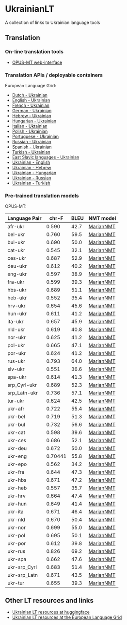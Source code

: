 # UkrainianLT
A collection of links to Ukrainian language tools

## Translation

### On-line translation tools

* [OPUS-MT web-interface](https://translate.ling.helsinki.fi/ui/ukrainian)


### Translation APIs / deployable containers

European Language Grid:

* [Dutch - Ukrainian](https://live.european-language-grid.eu/catalogue/tool-service/18045)
* [English - Ukrainian](https://live.european-language-grid.eu/catalogue/tool-service/18040)
* [French - Ukrainian](https://live.european-language-grid.eu/catalogue/tool-service/18041)
* [German - Ukrainian](https://live.european-language-grid.eu/catalogue/tool-service/18039)
* [Hebrew - Ukrainian](https://live.european-language-grid.eu/catalogue/tool-service/18042)
* [Hungarian - Ukrainian](https://live.european-language-grid.eu/catalogue/tool-service/18043)
* [Italian - Uktainian](https://live.european-language-grid.eu/catalogue/tool-service/18044)
* [Polish - Ukrainian](https://live.european-language-grid.eu/catalogue/tool-service/18046)
* [Portuguese - Ukrainian](https://live.european-language-grid.eu/catalogue/tool-service/18047)
* [Russian - Ukrainian](https://live.european-language-grid.eu/catalogue/tool-service/18048)
* [Spanish - Ukrainian](https://live.european-language-grid.eu/catalogue/tool-service/18049)
* [Turkish - Ukrainian](https://live.european-language-grid.eu/catalogue/tool-service/18050)
* [East Slavic languages - Ukrainian](https://live.european-language-grid.eu/catalogue/tool-service/9257)
* [Ukrainian - English](https://live.european-language-grid.eu/catalogue/tool-service/9216)
* [Ukrainian - Hebrew](https://live.european-language-grid.eu/catalogue/tool-service/18051)
* [Ukrainian - Hungarian](https://live.european-language-grid.eu/catalogue/tool-service/18052)
* [Ukrainian - Russian](https://live.european-language-grid.eu/catalogue/tool-service/18053)
* [Ukrainian - Turkish](https://live.european-language-grid.eu/catalogue/tool-service/18054)



### Pre-trained translation models

OPUS-MT:

| Language Pair | chr-F         | BLEU          | NMT model |
|---------------|---------------|---------------|-----------|
| afr-ukr	|	0.590	|	42.7	|	[MarianNMT](https://object.pouta.csc.fi/Tatoeba-MT-models/gmw-zle/opus1m-2021-02-19.zip) |
| bel-ukr	|	0.760	|	59.5	|	[MarianNMT](https://object.pouta.csc.fi/Tatoeba-MT-models/bel+rus+ukr-bel+rus+ukr/opus-2020-06-16.zip) |
| bul-ukr	|	0.690	|	50.0	|	[MarianNMT](https://object.pouta.csc.fi/Tatoeba-MT-models/sla-sla/opus-2020-07-21.zip) |
| cat-ukr	|	0.545	|	32.1	|	[MarianNMT](https://object.pouta.csc.fi/Tatoeba-MT-models/roa-zle/opus1m-2021-02-18.zip) |
| ces-ukr	|	0.687	|	52.9	|	[MarianNMT](https://object.pouta.csc.fi/Tatoeba-MT-models/sla-sla/opus-2020-07-27.zip) |
| deu-ukr	|	0.612	|	40.2	|	[MarianNMT](https://object.pouta.csc.fi/Tatoeba-MT-models/deu-ukr/opus-2021-02-18.zip) |
| eng-ukr	|	0.597	|	38.9	|	[MarianNMT](https://object.pouta.csc.fi/Tatoeba-MT-models/eng-ukr/opus+bt-2021-04-14.zip) |
| fra-ukr	|	0.599	|	39.3	|	[MarianNMT](https://object.pouta.csc.fi/Tatoeba-MT-models/fra-ukr/opus-2021-02-18.zip) |
| hbs-ukr	|	0.689	|	51.1	|	[MarianNMT](https://object.pouta.csc.fi/Tatoeba-MT-models/sla-sla/opus-2020-10-04.zip) |
| heb-ukr	|	0.552	|	35.4	|	[MarianNMT](https://object.pouta.csc.fi/Tatoeba-MT-models/heb-ukr/opus-2021-02-19.zip) |
| hrv-ukr	|	0.654	|	45.6	|	[MarianNMT](https://object.pouta.csc.fi/Tatoeba-MT-models/sla-sla/opus-2021-02-18.zip) |
| hun-ukr	|	0.611	|	41.2	|	[MarianNMT](https://object.pouta.csc.fi/Tatoeba-MT-models/hun-ukr/opus-2021-02-19.zip) |
| ita-ukr	|	0.657	|	45.9	|	[MarianNMT](https://object.pouta.csc.fi/Tatoeba-MT-models/ita-ukr/opus-2021-02-19.zip) |
| nld-ukr	|	0.619	|	40.8	|	[MarianNMT](https://object.pouta.csc.fi/Tatoeba-MT-models/nld-ukr/opus-2021-02-18.zip) |
| nor-ukr	|	0.625	|	41.2	|	[MarianNMT](https://object.pouta.csc.fi/Tatoeba-MT-models/nor-ukr/opus-2021-02-23.zip) |
| pol-ukr	|	0.665	|	47.1	|	[MarianNMT](https://object.pouta.csc.fi/Tatoeba-MT-models/pol-ukr/opus-2021-02-18.zip) |
| por-ukr	|	0.624	|	41.2	|	[MarianNMT](https://object.pouta.csc.fi/Tatoeba-MT-models/por-ukr/opus-2021-02-23.zip) |
| rus-ukr	|	0.793	|	64.0	|	[MarianNMT](https://object.pouta.csc.fi/Tatoeba-MT-models/rus-ukr/opus-2021-02-19.zip) |
| slv-ukr	|	0.551	|	36.6	|	[MarianNMT](https://object.pouta.csc.fi/Tatoeba-MT-models/sla-sla/opus-2020-09-26.zip) |
| spa-ukr	|	0.614	|	41.3	|	[MarianNMT](https://object.pouta.csc.fi/Tatoeba-MT-models/spa-ukr/opus-2021-02-18.zip) |
| srp_Cyrl-ukr	|	0.689	|	52.3	|	[MarianNMT](https://object.pouta.csc.fi/Tatoeba-MT-models/sla-sla/opus-2021-02-18.zip) |
| srp_Latn-ukr	|	0.736	|	57.1	|	[MarianNMT](https://object.pouta.csc.fi/Tatoeba-MT-models/sla-sla/opus-2021-02-18.zip) |
| tur-ukr	|	0.624	|	42.5	|	[MarianNMT](https://object.pouta.csc.fi/Tatoeba-MT-models/tur-ukr/opus-2021-02-18.zip) |
| ukr-afr	|	0.722	|	55.4	|	[MarianNMT](https://object.pouta.csc.fi/Tatoeba-MT-models/zle-gmw/opus1m-2021-02-18.zip) |
| ukr-bel	|	0.719	|	51.3	|	[MarianNMT](https://object.pouta.csc.fi/Tatoeba-MT-models/zle-zle/opus-2020-07-27.zip) |
| ukr-bul	|	0.732	|	56.6	|	[MarianNMT](https://object.pouta.csc.fi/Tatoeba-MT-models/sla-sla/opus-2020-10-04.zip) |
| ukr-cat	|	0.598	|	39.6	|	[MarianNMT](https://object.pouta.csc.fi/Tatoeba-MT-models/zle-roa/opus1m-2021-02-18.zip) |
| ukr-ces	|	0.686	|	52.1	|	[MarianNMT](https://object.pouta.csc.fi/Tatoeba-MT-models/sla-sla/opus-2020-07-27.zip) |
| ukr-deu	|	0.672	|	50.0	|	[MarianNMT](https://object.pouta.csc.fi/Tatoeba-MT-models/zle-gmw/opus1m-2021-02-18.zip) |
| ukr-eng	|	0.70441	|	55.8	|	[MarianNMT](https://object.pouta.csc.fi/Tatoeba-MT-models/zle-eng/opusTCv20210807+bt_transformer-big_2022-03-03.zip) |
| ukr-epo	|	0.562	|	34.2	|	[MarianNMT](https://object.pouta.csc.fi/Tatoeba-MT-models/tatoeba-zero/opus-2020-06-21.zip) |
| ukr-fra	|	0.644	|	47.3	|	[MarianNMT](https://object.pouta.csc.fi/Tatoeba-MT-models/zle-roa/opus1m-2021-02-18.zip) |
| ukr-hbs	|	0.671	|	47.2	|	[MarianNMT](https://object.pouta.csc.fi/Tatoeba-MT-models/sla-sla/opus-2020-10-04.zip) |
| ukr-heb	|	0.557	|	35.7	|	[MarianNMT](https://object.pouta.csc.fi/Tatoeba-MT-models/ukr-heb/opus-2021-02-18.zip) |
| ukr-hrv	|	0.664	|	47.4	|	[MarianNMT](https://object.pouta.csc.fi/Tatoeba-MT-models/sla-sla/opus-2021-02-18.zip) |
| ukr-hun	|	0.649	|	41.4	|	[MarianNMT](https://object.pouta.csc.fi/Tatoeba-MT-models/ukr-hun/opus-2021-02-18.zip) |
| ukr-ita	|	0.671	|	46.4	|	[MarianNMT](https://object.pouta.csc.fi/Tatoeba-MT-models/zle-roa/opus1m-2021-02-18.zip) |
| ukr-nld	|	0.670	|	50.4	|	[MarianNMT](https://object.pouta.csc.fi/Tatoeba-MT-models/zle-gmw/opus1m-2021-02-18.zip) |
| ukr-nor	|	0.699	|	55.0	|	[MarianNMT](https://object.pouta.csc.fi/Tatoeba-MT-models/ukr-nor/opus-2021-02-24.zip) |
| ukr-pol	|	0.695	|	50.1	|	[MarianNMT](https://object.pouta.csc.fi/Tatoeba-MT-models/sla-sla/opus-2020-07-27.zip) |
| ukr-por	|	0.612	|	39.8	|	[MarianNMT](https://object.pouta.csc.fi/Tatoeba-MT-models/zle-roa/opus1m-2021-02-18.zip) |
| ukr-rus	|	0.826	|	69.2	|	[MarianNMT](https://object.pouta.csc.fi/Tatoeba-MT-models/ukr-rus/opus-2021-02-19.zip) |
| ukr-spa	|	0.662	|	47.6	|	[MarianNMT](https://object.pouta.csc.fi/Tatoeba-MT-models/zle-roa/opus1m-2021-02-18.zip) |
| ukr-srp_Cyrl	|	0.683	|	51.4	|	[MarianNMT](https://object.pouta.csc.fi/Tatoeba-MT-models/sla-sla/opus-2021-02-18.zip) |
| ukr-srp_Latn	|	0.671	|	43.5	|	[MarianNMT](https://object.pouta.csc.fi/Tatoeba-MT-models/sla-sla/opus-2021-02-18.zip) |
| ukr-tur	|	0.655	|	39.3	|	[MarianNMT](https://object.pouta.csc.fi/Tatoeba-MT-models/ukr-tur/opus-2021-02-19.zip) |



## Other LT resources and links

* [Ukrainian LT resources at huggingface](https://huggingface.co/models?language=uk)
* [Ukrainian LT resources at the European Language Grid](https://live.european-language-grid.eu/catalogue/search/Ukrainian)
